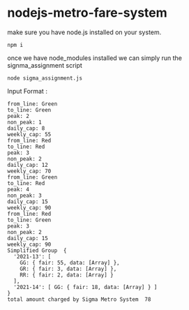 # nodejs-metro-fare-system

make sure you have node.js installed on your system.

```
npm i
```

once we have node_modules installed we can simply run the signma_assignment script
```
node sigma_assignment.js
```

Input Format :

```
from_line: Green
to_line: Green
peak: 2
non_peak: 1
daily_cap: 8
weekly_cap: 55
from_line: Red
to_line: Red
peak: 3
non_peak: 2
daily_cap: 12
weekly_cap: 70
from_line: Green
to_line: Red
peak: 4
non_peak: 3
daily_cap: 15
weekly_cap: 90
from_line: Red
to_line: Green
peak: 3
non_peak: 2
daily_cap: 15
weekly_cap: 90
Simplified Group  {
  '2021-13': [
    GG: { fair: 55, data: [Array] },
    GR: { fair: 3, data: [Array] },
    RR: { fair: 2, data: [Array] }
  ],
  '2021-14': [ GG: { fair: 18, data: [Array] } ]
}
total amount charged by Sigma Metro System  78
```
